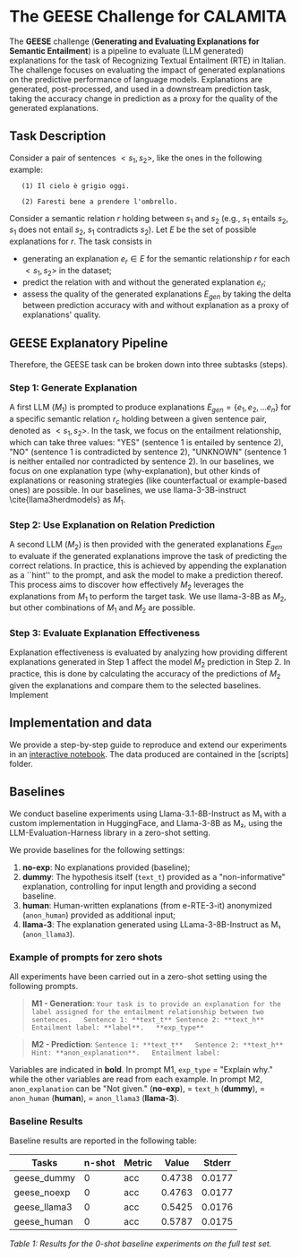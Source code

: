 # The GEESE Challenge for CALAMITA

The **GEESE** challenge (**Generating and Evaluating Explanations for Semantic Entailment**) is a pipeline to evaluate (LLM generated) explanations for the task of Recognizing Textual Entailment (RTE) in Italian. The challenge focuses on evaluating the impact of generated explanations on the predictive performance of language models. Explanations are generated, post-processed, and used in a downstream prediction task, taking the accuracy change in prediction as a proxy for the quality of the generated explanations.

## Task Description
Consider a pair of sentences $<s_1, s_2>$,  like the ones in the following example:


```text
   (1) Il cielo è grigio oggi.
   
   (2) Faresti bene a prendere l'ombrello.
```

Consider a semantic relation $r$ holding between $s_1$ and $s_2$ (e.g., $s_1$ entails $s_2$, $s_1$ does not entail $s_2$, $s_1$ contradicts $s_2$). Let $E$ be the set of possible explanations for $r$. The task consists in 
- generating an explanation $e_r \in E$ for the semantic relationship $r$ for each $<s_1, s_2>$ in the dataset;
- predict the relation with and without the generated explanation $e_r$;
- assess the quality of the generated explanations $E_{gen}$ by taking the delta between prediction accuracy with and without explanation as a proxy of explanations' quality. 


## GEESE Explanatory Pipeline
Therefore, the GEESE task can be broken down into three subtasks (steps).

### Step 1: Generate Explanation
A first LLM ($M_1$) is prompted to produce explanations  $E_{gen} = \{e_1, e_2, \dots e_n\}$  for a specific semantic relation $r_c$ holding between a given sentence pair, denoted as  $<s_1, s_2>$. In the task, we focus on the entailment relationship, which can take three values: "YES" 
(sentence 1 is entailed by sentence 2), "NO" (sentence 1 is contradicted by sentence 2), "UNKNOWN" (sentence 1 is neither entailed nor contradicted by sentence 2). In our baselines, we focus on one explanation type (why-explanation), but other kinds of explanations or reasoning strategies (like counterfactual or example-based ones) are possible. In our baselines, we use llama-3-3B-instruct \cite{llama3herdmodels} as $M_1$.

### Step 2:  Use Explanation on Relation Prediction
A second LLM ($M_2$) is then provided with the generated explanations $E_{gen}$ to evaluate if the generated explanations improve the task of predicting the correct relations. In practice, this is achieved by appending the explanation as a ``hint'' to the prompt, and ask the model to make a prediction thereof. This process aims to discover how effectively $M_2$ leverages the explanations from $M_1$ to perform the target task. We use llama-3-8B as $M_2$, but other combinations of $M_1$ and $M_2$ are possible.

### Step 3:  Evaluate Explanation Effectiveness 
Explanation effectiveness is evaluated by analyzing how providing different explanations generated in Step 1 affect the model $M_2$ prediction in Step 2. In practice, this is done by calculating the accuracy of the predictions of $M_2$ given the explanations and compare them to the selected baselines. Implement

## Implementation and data
We provide a step-by-step guide to reproduce and extend our experiments in an [interactive notebook](scripts/run_experiments.ipynb). The data produced are contained in the [scripts] folder.

## Baselines
We conduct baseline experiments using Llama-3.1-8B-Instruct as M₁ with a custom implementation in HuggingFace, and Llama-3-8B as M₂, using the LLM-Evaluation-Harness library in a zero-shot setting.

We provide baselines for the following settings:

1. **no-exp**: No explanations provided (baseline);
2. **dummy**: The hypothesis itself (`text_t`) provided as a "non-informative" explanation, controlling for input length and providing a second baseline.
3. **human**: Human-written explanations (from e-RTE-3-it) anonymized (`anon_human`) provided as additional input;
4. **llama-3**: The explanation generated using LLama-3-8B-Instruct as M₁ (`anon_llama3`).

### Example of prompts for zero shots

All experiments have been carried out in a zero-shot setting using the following prompts.

> **M1 - Generation**: `Your task is to provide an explanation for the label assigned for the entailment relationship between two sentences.  
> Sentence 1: **text_t**
> Sentence 2: **text_h**
> Entailment label: **label**.  
> **exp_type**`

> **M2 - Prediction**: `Sentence 1: **text_t**  
> Sentence 2: **text_h**  
> Hint: **anon_explanation**.  
> Entailment label:`

Variables are indicated in **bold**. In prompt M1, `exp_type` = "Explain why." while the other variables are read from each example. In prompt M2, `anon_explanation` can be "Not given." (**no-exp**), = `text_h` (**dummy**), = `anon_human` (**human**), = `anon_llama3` (**llama-3**).

### Baseline Results

Baseline results are reported in the following table:

| **Tasks**     | **n-shot** | **Metric** | **Value** | **Stderr** |
|---------------|------------|------------|-----------|------------|
| geese_dummy   | 0          | acc        | 0.4738    | 0.0177     |
| geese_noexp   | 0          | acc        | 0.4763    | 0.0177     |
| geese_llama3  | 0          | acc        | 0.5425    | 0.0176     |
| geese_human   | 0          | acc        | 0.5787    | 0.0175     |

*Table 1: Results for the 0-shot baseline experiments on the full test set.*



